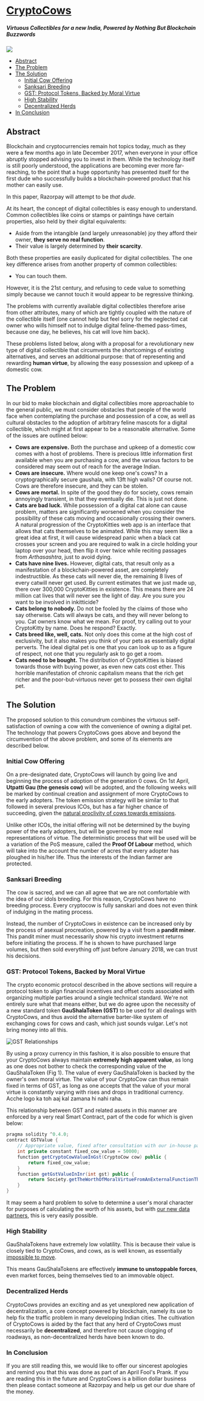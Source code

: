 # [CryptoCows](https://razorpay.com/cryptocows/)

##### Virtuous Collectibles for a new India, Powered by Nothing But Blockchain Buzzwords

![](banner.jpg)

  * [Abstract](#abstract)
  * [The Problem](#the-problem)
  * [The Solution](#the-solution)
    + [Initial Cow Offering](#initial-cow-offering)
    + [Sanksari Breeding](#sanksari-breeding)
    + [GST: Protocol Tokens, Backed by Moral Virtue](#gst-protocol-tokens-backed-by-moral-virtue)
    + [High Stability](#high-stability)
    + [Decentralized Herds](#decentralized-herds)
  * [In Conclusion](#in-conclusion)

## Abstract

Blockchain and cryptocurrencies remain hot topics today, much as they were a few months ago in late December 2017, when everyone in your office abruptly stopped advising you to invest in them. While the technology itself is still poorly understood, the applications are becoming ever more far-reaching, to the point that a huge opportunity has presented itself for the first dude who successfully builds a blockchain-powered product that his mother can easily use.

In this paper, Razorpay will attempt to be _that dude_.

At its heart, the concept of digital collectibles is easy enough to understand. Common collectibles like coins or stamps or paintings have certain properties, also held by their digital equivalents:

*   Aside from the intangible (and largely unreasonable) joy they afford their owner, **they serve no real function**.
*   Their value is largely determined by **their scarcity**.

Both these properties are easily duplicated for digital collectibles. The one key difference arises from another property of common collectibles:

*   You can touch them.

However, it is the 21st century, and refusing to cede value to something simply because we cannot touch it would appear to be regressive thinking.

The problems with currently available digital collectibles therefore arise from other attributes, many of which are tightly coupled with the nature of the collectible itself (one cannot help but feel sorry for the neglected cat owner who wills himself not to indulge digital feline-themed pass-times, because one day, he believes, his cat will love him back).

These problems listed below, along with a proposal for a revolutionary new type of digital collectible that circumvents the shortcomings of existing alternatives, and serves an additional purpose: that of representing and rewarding **human virtue**, by allowing the easy possession and upkeep of a domestic cow.

## The Problem

In our bid to make blockchain and digital collectibles more approachable to the general public, we must consider obstacles that people of the world face when contemplating the purchase and possession of a cow, as well as cultural obstacles to the adoption of arbitrary feline mascots for a digital collectible, which might at first appear to be a reasonable alternative. Some of the issues are outlined below:

*  **Cows are expensive.** Both the purchase and upkeep of a domestic cow comes with a host of problems. There is precious little information first available when you are purchasing a cow, and the various factors to be considered may seem out of reach for the average Indian.
*  **Cows are insecure.** Where would one keep one's cows? In a cryptographically secure gaushala, with 13ft high walls? Of course not. Cows are therefore insecure, and they can be stolen.
*  **Cows are mortal.** In spite of the good they do for society, cows remain annoyingly transient, in that they eventually die. This is just not done.
*  **Cats are bad luck.**  While possession of a digital cat alone can cause problem, matters are significantly worsened when you consider the possibility of these cats moving and occasionally crossing their owners. A natural progression of the CryptoKitties web app is an interface that allows that cats themselves to be animated. While this may seem like a great idea at first, it will cause widespread panic when a black cat crosses your screen and you are required to walk in a circle holding your laptop over your head, then flip it over twice while reciting passages from _Arthasashtra_, just to avoid dying.
*  **Cats have nine lives.** However, digital cats, that result only as a manifestation of a blockchain-powered asset, are completely indestructible. As these cats will never die, the remaining 8 lives of every catwill never get used. By current estimates that we just made up, there over 300,000 CryptoKitties in existence. This means there are 24 million cat lives that will never see the light of day. Are you sure you want to be involved in inkitticide?
*  **Cats belong to nobody.** Do not be fooled by the claims of those who say otherwise. Cats will always be cats, and they will never belong to you. Cat owners know what we mean. For proof, try calling out to your CryptoKitty by name. Does he respond? Exactly.
*  **Cats breed like, well, cats.** Not only does this come at the high cost of exclusivity, but it also makes you think of your pets as essentially digital perverts. The ideal digital pet is one that you can look up to as a figure of respect, not one that you regularly ask to go get a room.
*  **Cats need to be bought.** The distribution of CryptoKitties is biased towards those with buying power, as even new cats cost ether. This horrible manifestation of chronic capitalism means that the rich get richer and the poor-but-virtuous never get to possess their own digital pet.


## The Solution

The proposed solution to this conundrum combines the virtuous self-satisfaction of owning a cow with the convenience of owning a digital pet. The technology that powers CryptoCows goes above and beyond the circumvention of the above problem, and some of its elements are described below.


### Initial Cow Offering

On a pre-designated date, CryptoCows will launch by going live and beginning the process of adoption of the generation 0 cows. On 1st April, **Utpatti Gau (the genesis cow)** will be adopted, and the following weeks will be marked by continual creation and assignment of more CryptoCows to the early adopters. The token emission strategy will be similar to that followed in several previous ICOs, but has a far higher chance of succeeding, given the [natural proclivity of cows towards emissions](https://www.forbes.com/sites/samlemonick/2017/09/29/scientists-underestimated-how-bad-cow-farts-are/#c97912478a90).

Unlike other ICOs, the initial offering will not be determined by the buying power of the early adopters, but will be governed by more real representations of virtue. The deterministic process that will be used will be a variation of the PoS measure, called the **Proof Of Labour** method, which will take into the account the number of acres that every adopter has ploughed in his/her life. Thus the interests of the Indian farmer are protected.


### Sanksari Breeding

The cow is sacred, and we can all agree that we are not comfortable with the idea of our idols breeding. For this reason, CryptoCows have no breeding process. Every cryptocow is fully sanskari and does not even think of indulging in the mating process.

Instead, the number of CryptoCows in existence can be increased only by the process of asexual procreation, powered by a visit from a **pandit miner**. This pandit miner must necessarily show his crypto investment returns before initiating the process. If he is shown to have purchased large volumes, but then sold everything off just before January 2018, we can trust his decisions.


### GST: Protocol Tokens, Backed by Moral Virtue

The crypto economic protocol described in the above sections will require a protocol token to align financial incentives and offset costs associated with organizing multiple parties around a single technical standard. We're not entirely sure what that means either, but we do agree upon the necessity of a new standard token **GauShalaToken (GST)** to be used for all dealings with CryptoCows, and thus avoid the alternative barter-like system of exchanging cows for cows and cash, which just sounds vulgar. Let's not bring money into all this.

![GST Relationships](gst.png?raw=true "GST Relationships")

By using a proxy currency in this fashion, it is also possible to ensure that your CryptoCows always maintain **extremely high apparent value**, as long as one does not bother to check the corresponding value of the GauShalaToken (Fig 1). The value of every GauShalaToken is backed by the owner's own moral virtue. The value of your CryptoCow can thus remain fixed in terms of GST, as long as one accepts that the value of your moral virtue is constantly varying with rises and drops in traditional currency. Acche logo ka toh aaj kal zamana hi nahi raha.

This relationship between GST and related assets in this manner are enforced by a very real Smart Contract, part of the code for which is given below:


```java
pragma solidity ^0.4.0;
contract GSTValue {
    // Appropriate value, fixed after consultation with our in-house pandit from ShubhCron
    int private constant fixed_cow_value = 50000;
    function getCryptoCowValueInGst(CryptoCow cow) public {
        return fixed_cow_value;
    }
    function getGstValueInInr(int gst) public {
        return Society.getTheWorthOfMoralVirtueFromAnExternalFunctionThatTotallyWorks()*gst;
    }
}
```


It may seem a hard problem to solve to determine a user's moral character for purposes of calculating the worth of his assets, but with [our new data partners](https://cambridgeanalytica.org/), this is very easily possible. 


### High Stability

GauShalaTokens have extremely low volatility. This is because their value is closely tied to CryptoCows, and cows, as is well known, as essentially [impossible to move](https://youtu.be/VIg2qlngU18?t=1m14s).

This means GauShalaTokens are effectively **immune to unstoppable forces**, even market forces, being themselves tied to an immovable object.


### Decentralized Herds

CryptoCows provides an exciting and as yet unexplored new application of decentralization, a core concept powered by blockchain, namely its use to help fix the traffic problem in many developing Indian cities. The cultivation of CryptoCows is aided by the fact that any herd of CryptoCows must necessarily be **decentralized**, and therefore not cause clogging of roadways, as non-decentralized herds have been known to do.


### In Conclusion

If you are still reading this, we would like to offer our sincerest apologies and remind you that this was done as part of an April Fool's Prank. If you are reading this in the future and CryptoCows is a billion dollar business then please contact someone at Razorpay and help us get our due share of the money.